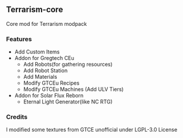 ## Terrarism-core
Core mod for Terrarism modpack

### Features
- Add Custom Items
- Addon for Gregtech CEu
  - Add Robots(for gathering resources)
  - Add Robot Station
  - Add Materials
  - Modify GTCEu Recipes
  - Modify GTCEu Machines (Add ULV Tiers)
- Addon for Solar Flux Reborn
  - Eternal Light Generator(like NC RTG)

### Credits
I modified some textures from GTCE unofficial under LGPL-3.0 License